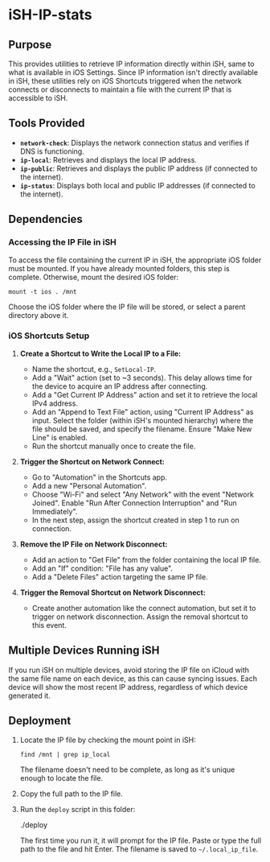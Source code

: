 # iSH-IP-stats

## Purpose

This provides utilities to retrieve IP information directly within iSH, same to what is available in iOS Settings. Since IP information isn't directly available in iSH, these utilities rely on iOS Shortcuts triggered when the network connects or disconnects to maintain a file with the current IP that is accessible to iSH.

## Tools Provided

- **`network-check`**: Displays the network connection status and verifies if DNS is functioning.
- **`ip-local`**: Retrieves and displays the local IP address.
- **`ip-public`**: Retrieves and displays the public IP address (if connected to the internet).
- **`ip-status`**: Displays both local and public IP addresses (if connected to the internet).

## Dependencies

### Accessing the IP File in iSH

To access the file containing the current IP in iSH, the appropriate iOS folder must be mounted. If you have already mounted folders, this step is complete. Otherwise, mount the desired iOS folder:
    
    mount -t ios . /mnt

Choose the iOS folder where the IP file will be stored, or select a parent directory above it.

### iOS Shortcuts Setup

1. **Create a Shortcut to Write the Local IP to a File:**
   - Name the shortcut, e.g., `SetLocal-IP`.
   - Add a "Wait" action (set to ~3 seconds). This delay allows time for the device to acquire an IP address after connecting.
   - Add a "Get Current IP Address" action and set it to retrieve the local IPv4 address.
   - Add an "Append to Text File" action, using "Current IP Address" as input. Select the folder (within iSH's mounted hierarchy) where the file should be saved, and specify the filename. Ensure "Make New Line" is enabled.
   - Run the shortcut manually once to create the file.

2. **Trigger the Shortcut on Network Connect:**
   - Go to "Automation" in the Shortcuts app.
   - Add a new "Personal Automation".
   - Choose "Wi-Fi" and select "Any Network" with the event "Network Joined". Enable "Run After Connection Interruption" and "Run Immediately".
   - In the next step, assign the shortcut created in step 1 to run on connection.

3. **Remove the IP File on Network Disconnect:**
   - Add an action to "Get File" from the folder containing the local IP file.
   - Add an "If" condition: "File has any value".
   - Add a "Delete Files" action targeting the same IP file.

4. **Trigger the Removal Shortcut on Network Disconnect:**
   - Create another automation like the connect automation, but set it to trigger on network disconnection. Assign the removal shortcut to this event.

## Multiple Devices Running iSH

If you run iSH on multiple devices, avoid storing the IP file on iCloud with the same file name on each device, as this can cause syncing issues. Each device will show the most recent IP address, regardless of which device generated it.

## Deployment

1. Locate the IP file by checking the mount point in iSH:
    
    `find /mnt | grep ip_local`

   The filename doesn't need to be complete, as long as it's unique enough to locate the file.

2. Copy the full path to the IP file.

3. Run the `deploy` script in this folder:

    ./deploy

   The first time you run it, it will prompt for the IP file. Paste or type the full path to the file and hit Enter. The filename is saved to `~/.local_ip_file`.
